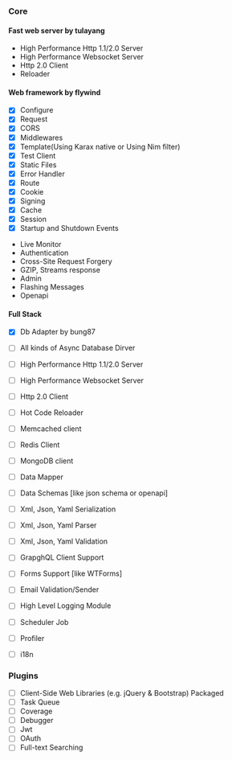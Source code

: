 ### Core

#### **Fast web server** by tulayang

- High Performance Http 1.1/2.0 Server
- High Performance Websocket Server
- Http 2.0 Client
- Reloader

#### **Web framework** by flywind

- [x] Configure
- [x] Request 
- [x] CORS
- [x] Middlewares
- [x] Template(Using Karax native or Using Nim filter)
- [x] Test Client
- [x] Static Files
- [x] Error Handler
- [x] Route
- [x] Cookie
- [x] Signing
- [x] Cache
- [x] Session
- [x] Startup and Shutdown Events
- Live Monitor
- Authentication
- Cross-Site Request Forgery
- GZIP, Streams response
- Admin
- Flashing Messages
- Openapi

#### **Full Stack**

- [x] Db Adapter by bung87
- [ ] All kinds of Async Database Dirver
- [ ] High Performance Http 1.1/2.0 Server
- [ ] High Performance Websocket Server
- [ ] Http 2.0 Client
- [ ] Hot Code Reloader
- [ ] Memcached client
- [ ] Redis Client
- [ ] MongoDB client
- [ ] Data Mapper
- [ ] Data Schemas [like json schema or openapi]
- [ ] Xml, Json, Yaml Serialization 
- [ ] Xml, Json, Yaml Parser
- [ ] Xml, Json, Yaml Validation
- [ ] GrapghQL Client Support
- [ ] Forms Support [like WTForms]
- [ ] Email Validation/Sender
- [ ] High Level Logging Module
- [ ] Scheduler Job
- [ ] Profiler
- [ ] i18n


### Plugins
- [ ] Client-Side Web Libraries (e.g. jQuery & Bootstrap) Packaged
- [ ] Task Queue
- [ ] Coverage	
- [ ] Debugger	
- [ ] Jwt	
- [ ] OAuth	
- [ ] Full-text Searching
